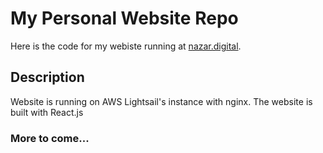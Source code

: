 # My Personal Website Repo

Here is the code for my webiste running at [nazar.digital](nazar.digital).

## Description

Website is running on AWS Lightsail's instance with nginx.
The website is built with React.js

### More to come...
